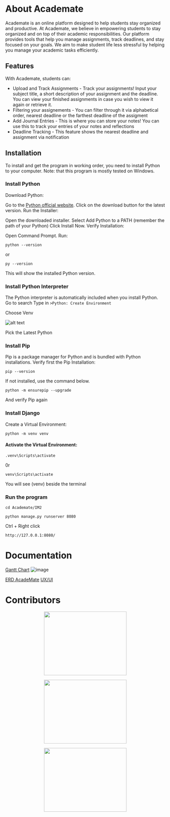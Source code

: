 # About Academate
Academate is an online platform designed to help students stay organized and productive. At Academate, we believe in empowering students to stay organized and on top of their academic responsibilities. Our platform provides tools that help you manage assignments, track deadlines, and stay focused on your goals. We aim to make student life less stressful by helping you manage your academic tasks efficiently.

## Features
With Academate, students can:
   - Upload and Track Assignments - Track your assignments! Input your subject title, a short description of your assignment and the deadline. You can view your finished assignments in case you wish to view it again or retrieve it.
   - Filtering your assignements - You can filter through it via alphabetical order, nearest deadline or the farthest deadline of the assigment
   - Add Journal Entries - This is where you can store your notes! You can use this to track your entries of your notes and reflections
   - Deadline Tracking - This feature shows the nearest deadline and assignment via notification

## Installation
To install and get the program in working order, you need to install Python to your computer.
Note: that this program is mostly tested on Windows.

### Install Python
Download Python:

Go to the [Python official website](https://www.python.org/downloads/).
Click on the download button for the latest version.
Run the Installer:

Open the downloaded installer.
Select Add Python to a PATH (remember the path of your Python)
Click Install Now.
Verify Installation:

Open Command Prompt.
Run:
```
python --version
```
or
```
py --version
```
This will show the installed Python version.

### Install Python Interpreter 
The Python interpreter is automatically included when you install Python.
Go to search
Type in ```>Python: Create Environment```

Choose Venv

![alt text](https://file.garden/ZRY11nIP2EXOR4n3/GitHub/Screenshot%202024-12-08%20115431.png)

Pick the Latest Python

### Install Pip
Pip is a package manager for Python and is bundled with Python installations.
Verify first the Pip Installation:

```
pip --version
```
If not installed, use the command below.

```
python -m ensurepip --upgrade
```
And verify Pip again

### Install Django
Create a Virtual Environment:

```
python -m venv venv
```

#### Activate the Virtual Environment:

```
.venv\Scripts\activate
```
0r

```
venv\Scripts\activate
```
You will see (venv) beside the terminal
### Run the program

```
cd Academate/IM2
```

```
python manage.py runserver 8080
```

Ctrl + Right click
```
http://127.0.0.1:8080/
```

# Documentation
[Gantt Chart](https://docs.google.com/spreadsheets/d/1ca0ybWjHeHQHuCkDHali0feMHRCaOgq4j0gzN7t9cD8/edit?usp=sharing)
![image](https://github.com/user-attachments/assets/1a4664e0-f7b1-4bc0-8a3d-781454841ae1)


[ERD AcadeMate](https://lucid.app/lucidchart/1e2a0030-431b-4dad-902a-bf9d04b5078b/edit?beaconFlowId=D3E64F2F9FDCF064&invitationId=inv_7444dbf4-1a15-4216-b5e5-c79ac698f0ee&page=0_0#)
[UX/UI](https://www.figma.com/design/2axIfrvskVSAeCO6U2j7RO/Untitled?node-id=0-1&t=SK59hRDDq0a7CAFe-1)


# Contributors
<p align="center">
  <img width="260" height="200" src="https://scontent.fceb2-2.fna.fbcdn.net/v/t39.30808-1/462101278_508801152002813_5193789042383961383_n.jpg?stp=dst-jpg_s200x200_tt6&_nc_cat=102&ccb=1-7&_nc_sid=0ecb9b&_nc_eui2=AeEMMWbT_fCH4rWX5Q_gCcn4bfDM77yYbHZt8MzvvJhsdtps3NIkm5PrrzjJJ6X399eQTIuBFNEPw3ZIA_nJHQc-&_nc_ohc=qGQlkNnmPtQQ7kNvgGoyueG&_nc_zt=24&_nc_ht=scontent.fceb2-2.fna&_nc_gid=ALrV74R9dQl7aNO1x6stbm9&oh=00_AYDYDsf5Mw1lRM7St6ABmndVI3Bjuo5bm4jV7ieatyF3Yw&oe=675C4CD9">
</p>

<p align="center">
  <img width="260" height="200" src="https://scontent.fceb2-2.fna.fbcdn.net/v/t39.30808-6/415970330_2590786074411541_3314234198786471097_n.jpg?_nc_cat=110&ccb=1-7&_nc_sid=6ee11a&_nc_eui2=AeHhZyMkf_b7wKxsg2PDT_1Z5YxOcOsphNDljE5w6ymE0B8GnmD4l23v19rlPMQp6M4SddCqn8O7SnMy_HJ4V_0R&_nc_ohc=uGjyNoXy1AMQ7kNvgE2HfLj&_nc_zt=23&_nc_ht=scontent.fceb2-2.fna&_nc_gid=AVdu2qCVHzmBjTFtVrC32At&oh=00_AYAAXa0pjnmkDca1Ikhfnm85dqxItwAZIZo8ONoVbwr7kA&oe=675C5086">
</p>

<p align="center">
  <img width="260" height="200" src="https://file.garden/ZRY11nIP2EXOR4n3/IMG_20241209_123316.jpg">
</p>
